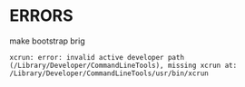 # ERRORS

make bootstrap brig
```
xcrun: error: invalid active developer path (/Library/Developer/CommandLineTools), missing xcrun at: /Library/Developer/CommandLineTools/usr/bin/xcrun
```